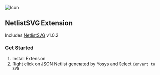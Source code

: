 ![Icon](https://oneware.studio/img/slides/vhdl.png)

## NetlistSVG Extension
Includes [NetlistSVG](https://raw.githubusercontent.com/nturley/netlistsvg) v1.0.2

### Get Started

1. Install Extension
2. Right click on JSON Netlist generated by Yosys and Select `Convert to SVG`
